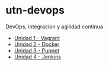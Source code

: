 # utn-devops

DevOps, integracion y agilidad continua

- [Unidad 1 - Vagrant](https://github.com/hpieroni/utn-devops/tree/unidad-1-vagrant)
- [Unidad 2 - Docker](https://github.com/hpieroni/utn-devops/tree/unidad-2-docker)
- [Unidad 3 - Puppet](https://github.com/hpieroni/utn-devops/tree/unidad-3-puppet)
- [Unidad 4 - Jenkins](https://github.com/hpieroni/utn-devops/tree/unidad-4-jenkins)


